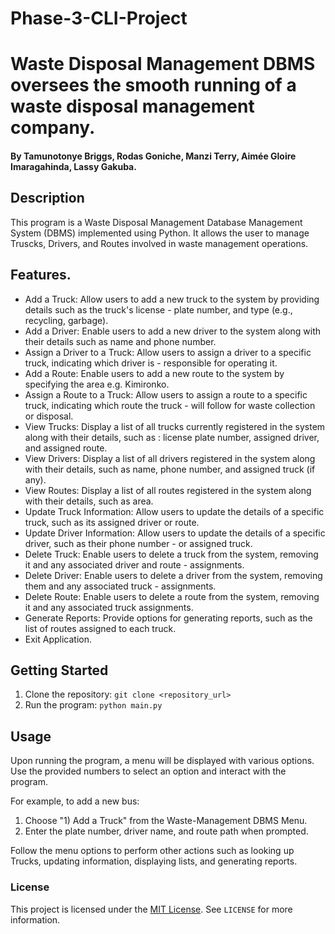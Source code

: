 # Phase-3-CLI-Project

# Waste Disposal Management DBMS oversees the smooth running of a waste disposal management company.

#### By **Tamunotonye Briggs, Rodas Goniche, Manzi Terry, Aimée Gloire Imaragahinda, Lassy Gakuba.**

## Description
This program is a Waste Disposal Management Database Management System (DBMS) implemented using Python. It allows the user to manage Truscks, Drivers, and Routes involved in waste management operations.

## Features.
- Add a Truck: Allow users to add a new truck to the system by providing details such as the truck's license - plate number, and type (e.g., recycling, garbage).
- Add a Driver: Enable users to add a new driver to the system along with their details such as name and phone number.
- Assign a Driver to a Truck: Allow users to assign a driver to a specific truck, indicating which driver is - responsible for operating it.
- Add a Route: Enable users to add a new route to the system by specifying the area e.g. Kimironko.
- Assign a Route to a Truck: Allow users to assign a route to a specific truck, indicating which route the truck - will follow for waste collection or disposal.
- View Trucks: Display a list of all trucks currently registered in the system along with their details, such as : license plate number, assigned driver, and assigned route.
- View Drivers: Display a list of all drivers registered in the system along with their details, such as name,  phone number, and assigned truck (if any).
- View Routes: Display a list of all routes registered in the system along with their details, such as area.
- Update Truck Information: Allow users to update the details of a specific truck, such as its assigned driver or route.
- Update Driver Information: Allow users to update the details of a specific driver, such as their phone number - or assigned truck.
- Delete Truck: Enable users to delete a truck from the system, removing it and any associated driver and route - assignments.
- Delete Driver: Enable users to delete a driver from the system, removing them and any associated truck - assignments.
- Delete Route: Enable users to delete a route from the system, removing it and any associated truck assignments.
- Generate Reports: Provide options for generating reports, such as the list of routes assigned to each truck.
- Exit Application.


## Getting Started
1. Clone the repository: `git clone <repository_url>`
2. Run the program: `python main.py`

## Usage
Upon running the program, a menu will be displayed with various options. Use the provided numbers to select an option and interact with the program.

For example, to add a new bus:
1. Choose "1) Add a Truck" from the Waste-Management DBMS Menu.
2. Enter the plate number, driver name, and route path when prompted.

Follow the menu options to perform other actions such as looking up Trucks, updating information, displaying lists, and generating reports.

### License
This project is licensed under the [MIT License](LICENSE). See `LICENSE` for more information.
